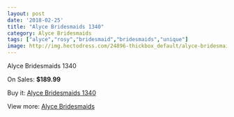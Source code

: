 ```yaml
---
layout: post
date: '2018-02-25'
title: "Alyce Bridesmaids 1340"
category: Alyce Bridesmaids
tags: ["alyce","rosy","bridesmaid","bridesmaids","unique"]
image: http://img.hectodress.com/24896-thickbox_default/alyce-bridesmaids-1340.jpg
---
```

Alyce Bridesmaids 1340

On Sales: **$189.99**
<a href="https://www.hectodress.com/bridesmaid-dresses-alyce-bridesmaids/11418-alyce-bridesmaids-1340.html"><amp-img layout="responsive" width="600" height="600" src="//img.hectodress.com/24896-thickbox_default/alyce-bridesmaids-1340.jpg" alt="Alyce Bridesmaids 1340 0" /></a>
<a href="https://www.hectodress.com/bridesmaid-dresses-alyce-bridesmaids/11418-alyce-bridesmaids-1340.html"><amp-img layout="responsive" width="600" height="600" src="//img.hectodress.com/24897-thickbox_default/alyce-bridesmaids-1340.jpg" alt="Alyce Bridesmaids 1340 1" /></a>

Buy it: [Alyce Bridesmaids 1340](https://www.hectodress.com/bridesmaid-dresses-alyce-bridesmaids/11418-alyce-bridesmaids-1340.html "Alyce Bridesmaids 1340")

View more: [Alyce Bridesmaids](https://www.hectodress.com/181-bridesmaid-dresses-alyce-bridesmaids "Alyce Bridesmaids")
